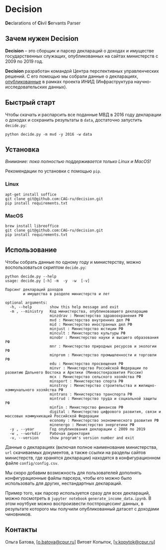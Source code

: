 # Decision
**De**clarations of **Ci**vil **S**ervants Parser

## Зачем нужен Decision

**Decision** – это сборщик и парсер деклараций о доходах и имуществе государственных служащих, опубликованных на сайтах министерств с 2009 по 2019 год. 

**Decision** разработан командой Центра перспективных управленческих решений. С его помощью мы собрали данные о декларациях, [опубликованные](https://data-in.ru/data-catalog/datasets/150/) в рамках проекта ИНИД (Инфраструктура научно-исследовательских данных). 

## Быстрый старт

Чтобы скачать и распарсить все поданные МВД в 2016 году декларации о доходах и сохранить результаты в `data`, достаточно запустить `decide.py`:

```shell
python decide.py -m mvd -y 2016 -w data
```
## Установка

*Внимание: пока полностью поддерживается только Linux и MacOS!*

Рекомендации по установки с помощью `pip`.

### Linux

```shell
apt-get install soffice
git clone git@github.com:CAG-ru/decision.git
pip install requirements.txt
```
### MacOS

```shell
brew install libreoffice
git clone git@github.com:CAG-ru/decision.git
pip install requirements.txt
```
## Использование

Чтобы собрать данные по одному году и министерству, можно воспользоваться скриптом `decide.py`:

```
python decide.py --help
usage: decide.py [-h] -m  -y  -w  [-v]

Парсинг деклараций доходов
        и имущества в разделе министерств и лет

optional arguments:
  -h, --help        show this help message and exit
  -m , --ministry   Код министерства, опубликовавшего декларацию
                    minzdrav : Министерство здравоохранения РФ
                    mvd : Министерство внутренних дел РФ
                    mid : Министерство иностранных дел РФ
                    minjust : Министерство юстиции РФ
                    mincult : Министерство культуры РФ
                    minobr : Министерство науки и высшего образования РФ
                    mnr : Министерство природных ресурсов и экологии РФ
                    minprom : Министерство промышленности и торговли РФ
                    edu : Министерство просвещения РФ
                    minvr : Министерство Российской Федерации по развитию Дальнего Востока и Арктики (Минвостокразвития России)
                    mcx : Министерство сельского хозяйства РФ
                    minsport : Министерство спорта РФ
                    minstroy : Министерство строительства и жилищно-коммунального хозяйства РФ
                    mintrans : Министерство транспорта РФ
                    mintrud : Министерство труда и социальной защиты РФ
                    minfin : Министерство финансов РФ
                    digital : Министерство цифрового развития, связи и массовых коммуникаций Российской Федерации
                    economy : Министерство экономического развития РФ
                    minenergo : Министерство энергетики РФ
  -y , --year       Год опубликования декларации с 2009 по 2019
  -w , --workdir    Рабочая директория
  -v, --version     show program's version number and exit
```

Данные о декларациях (включая полное наименование министерства, `url` скачиваемых документов, а также ссылки на разделы сайтов министерств, где хранятся декларации) находятся в конфигурационном файле `config/config.csv`. 

Мы скоро добавим возможность для пользователей дополнять конфигурационные файлы парсера, чтобы его можно было использовать для других, нестандартных деклараций.

Пример того, как парсер используется сразу для всех деклараций, можно посмотреть в `jupyter notebook` `generate_income_data.ipynb`. В этом ноутбуке можно воспроизвести постпроцессинг данных, в результате которого мы получили опубликованный датасет с доходами чиновников.

## Контакты

Ольга Батова, [o.batova@cpur.ru]
Витовт Копыток, [v.kopytok@cpur.ru]

